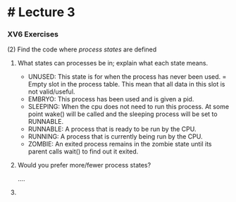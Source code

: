 # # Lecture 3

### XV6 Exercises

(2) Find the code where *process states* are defined

1. What states can processes be in; explain what each state means.

   - UNUSED: This state is for when the process has never been used. = Empty slot in the process table. This mean that all data in this slot is not valid/useful.
   - EMBRYO: This process has been used and is given a pid. 
   - SLEEPING: When the cpu does not need to run this process. At some point wake() will be called and the sleeping process will be set to RUNNABLE.
   - RUNNABLE: A process that is ready to be run by the CPU.
   - RUNNING: A process that is currently being run by the CPU.
   - ZOMBIE:  An exited process remains in the zombie state until its parent calls wait() to find out it exited.

2. Would you prefer more/fewer process states?

   ....

3. 

